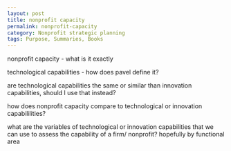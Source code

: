 ```yaml
---
layout: post
title: nonprofit capacity
permalink: nonprofit-capacity
category: Nonprofit strategic planning
tags: Purpose, Summaries, Books
---
```


nonprofit capacity - what is it exactly

technological capabilities - how does pavel define it? 

are technological capabilities the same or similar than innovation capabilities, should I use that instead?

how does nonprofit capacity compare to technological or innovation capabililities?

what are the variables of technological or innovation capabilities that we can use to assess the capability of a firm/ nonprofit? hopefully by functional area

